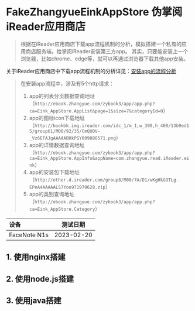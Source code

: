 # FakeZhangyueEinkAppStore 伪掌阅iReader应用商店

> 根据在iReader应用商店下载app流程机制的分析，模拟搭建一个私有的应用商店服务端，给掌阅iReader安装第三方app。
> 其实，只要能安装上一个浏览器，比如chrome、edge等，就可以再通过浏览器下载其他app安装。

关于iReader应用商店中下载app流程机制的分析详见：[安装app的流程分析](./docs/%E5%AE%89%E8%A3%85app%E7%9A%84%E6%B5%81%E7%A8%8B%E5%88%86%E6%9E%90.md)
> 在安装app流程中，涉及有5个http请求：
> 1. app的列表分页数据查询地址（`http://ebook.zhangyue.com/zybook3/app/app.php?ca=Eink_AppStore.AppList&page=1&size=7&categoryId=0`）
> 2. app的图标icon下载地址（`http://bookbk.img.ireader.com/idc_1/m_1,w_300,h_400/13b9ed15/group61/M00/92/35/CmQUOV-_Vz6EFAJgAAAAABHkPGY809880571.png`）
> 3. app的详情数据查询地址（`http://ebook.zhangyue.com/zybook3/app/app.php?ca=Eink_AppStore.AppInfo&appName=com.zhangyue.read.iReader.eink`）
> 4. app的安装包下载地址（`http://other.d.ireader.com/group8/M00/7A/D1/wKgHkGOTLg-EPeA4AAAAALS7Yoo971970628.zip`）
> 5. app的类别查询地址（`http://ebook.zhangyue.com/zybook3/app/app.php?ca=Eink_AppStore.Category`）

| 设备   | 测试日期 |
| :----- | :--: |
| FaceNote N1s |  2023-02-20  |

## 1. 使用nginx搭建
## 2. 使用node.js搭建
## 3. 使用java搭建

